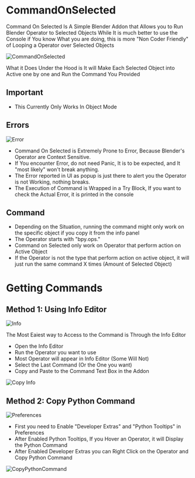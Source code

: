 # CommandOnSelected

Command On Selected Is A Simple Blender Addon that Allows you to Run Blender Operator to Selected Objects
While It is much better to use the Console if You know What you are doing, this is more "Non Coder Friendly" of Looping a Operator over Selected Objects

![CommandOnSelected](https://user-images.githubusercontent.com/79613445/148007872-d3dfe7a2-a016-4989-ac09-65fd77925a42.gif)

What it Does Under the Hood is It will Make Each Selected Object into Active one by one and Run the Command You Provided

## Important

- This Currently Only Works In Object Mode

## Errors

![Error](https://user-images.githubusercontent.com/79613445/148008992-ab20ec6f-f254-45d9-8a26-15cb930fc1f9.png)

- Command On Selected is Extremely Prone to Error, Because Blender's Operator are Context Sensitive. 
- If You encounter Error, do not need Panic, It is to be expected, and It "most likely" won't break anything. 
- The Error reported in UI as popup is just there to alert you the Operator is not Working, nothing breaks. 
- The Execution of Command is Wrapped in a Try Block, If you want to check the Actual Error, it is printed in the console

## Command

- Depending on the Situation, running the command might only work on the specific object if you copy it from the info panel
- The Operator starts with "bpy.ops."
- Command on Selected only work on Operator that perform action on Active Object
- If the Operator is not the type that perform action on active object, it will just run the same command X times (Amount of Selected Object)

# Getting Commands

## Method 1: Using Info Editor

![Info](https://user-images.githubusercontent.com/79613445/148009323-bd09ed24-9d93-4230-a619-a467e413bd2e.png)

The Most Eaiest way to Access to the Command is Through the Info Editor
- Open the Info Editor
- Run the Operator you want to use
- Most Operator will appear in Info Editor (Some Will Not)
- Select the Last Command (Or the One you want)
- Copy and Paste to the Command Text Box in the Addon

![Copy Info](https://user-images.githubusercontent.com/79613445/148009742-ded588c6-de77-4b22-8d63-b98089bfb267.png)

## Method 2: Copy Python Command

![Preferences](https://user-images.githubusercontent.com/79613445/148007876-46264630-e8d3-4341-9fbc-f7ddb65f45f7.png)

- First you need to Enable "Developer Extras" and "Python Tooltips" in Preferences
- After Enabled Python Tooltips, If you Hover an Operator, it will Display the Python Command
- After Enabled Developer Extras you can Right Click on the Operator and Copy Python Command

![CopyPythonCommand](https://user-images.githubusercontent.com/79613445/148009889-a58c0e90-ee72-40e7-bb85-7d31ef81f30b.png)
